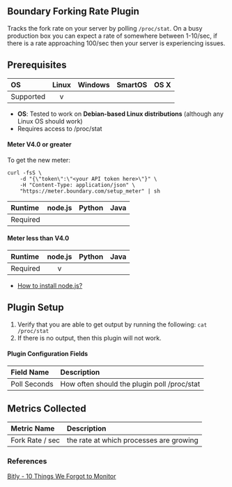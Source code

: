 Boundary Forking Rate Plugin
----------------------------
Tracks the fork rate on your server by polling `/proc/stat`. On a busy production box you can expect a rate of somewhere between 1-10/sec, if there is a rate approaching 100/sec then your server is experiencing issues.

## Prerequisites

| OS        | Linux | Windows | SmartOS | OS X |
|:----------|:-----:|:-------:|:-------:|:----:|
| Supported |   v   |         |         |      |

- **OS**: Tested to work on **Debian-based Linux distributions** (although any Linux OS should work)
- Requires access to /proc/stat

#### **Meter V4.0 or greater**

To get the new meter:

    curl -fsS \
        -d "{\"token\":\"<your API token here>\"}" \
        -H "Content-Type: application/json" \
        "https://meter.boundary.com/setup_meter" | sh

| Runtime  | node.js | Python | Java |
|:---------|:-------:|:------:|:----:|
| Required |         |        |      |

#### Meter less than V4.0

| Runtime  | node.js | Python | Java |
|:---------|:-------:|:------:|:----:|
| Required |    v    |        |      |

- [How to install node.js?](https://help.boundary.com/hc/articles/202360701)

## Plugin Setup
1. Verify that you are able to get output by running the following: `cat /proc/stat`
2. If there is no output, then this plugin will not work.

#### Plugin Configuration Fields
|Field Name  |Description                                |
|:-----------|:------------------------------------------|
|Poll Seconds|How often should the plugin poll /proc/stat|

## Metrics Collected
|Metric Name    |Description                            |
|:--------------|:--------------------------------------|
|Fork Rate / sec|the rate at which processes are growing|

### References
[Bitly - 10 Things We Forgot to Monitor](http://word.bitly.com/post/74839060954/ten-things-to-monitor)
